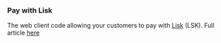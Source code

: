 ### Pay with Lisk

The web client code allowing your customers to pay with [Lisk](https://lisk.io) (LSK).
Full article [here](http://tagtaxa.com)
